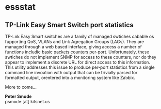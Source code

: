 # essstat
<h2>TP-Link Easy Smart Switch port statistics</h2>

TP-Lnk Easy Smart switches are a family of managed swtiches cabable os fupporting QoS, VLANs and Link Agregation Groups (LAGs). 
They are managed through a web based interface, giving access a number of functions includic basic packets counters per-port. 
Unfortunately, these swtiches do not implement SNMP for access to these counters, nor do they appear to implement a discrete URL for
direct access to this information. This utility addresses this issue to produce per-port statistics from a single command line invoation 
with output that can be trivially parsed for formatted output, orentered into a monitoring system like Zabbix.

More to come...

<b>Peter Smode</b><br>
psmode [at] kitsnet.us
